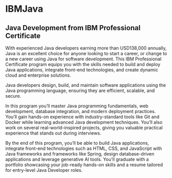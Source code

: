 # IBMJava
## Java Development from IBM Professional Certificate

With experienced Java developers earning more than USD138,000 annually, Java is an excellent choice for anyone looking to start a career, or change to a new career using Java for software development. This IBM Professional Certificate program equips you with the skills needed to build and deploy Java applications, integrate front-end technologies, and create dynamic cloud and enterprise solutions.

Java developers design, build, and maintain software applications using the Java programming language, ensuring they are efficient, scalable, and secure. 

In this program you’ll master Java programming fundamentals, web development, database integration, and modern deployment practices. You’ll gain hands-on experience with industry-standard tools like Git and Docker while learning advanced Java development techniques. You’ll also work on several real-world-inspired projects, giving you valuable practical experience that stands out during interviews.

By the end of this program, you’ll be able to build Java applications, integrate front-end technologies such as HTML, CSS, and JavaScript with Java frameworks and frameworks like Spring, design database-driven applications and leverage generative AI tools. You’ll graduate with a portfolio showcasing your job-ready hands-on skills and a resume tailored for entry-level Java Developer roles.
